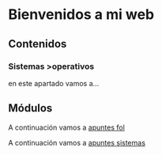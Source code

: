 # Bienvenidos a mi web

## Contenidos

### Sistemas >operativos

en este apartado vamos a...

## Módulos

A continuación vamos a [apuntes fol](fol/apunts.md)

A continuación vamos a [apuntes sistemas](sistemes/Processos/readme.md)